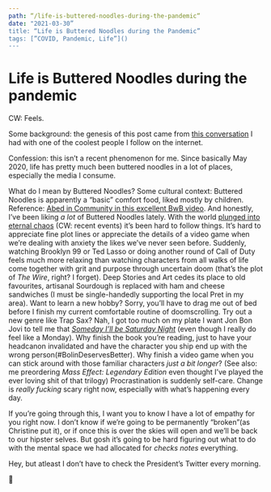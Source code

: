 ```yaml
---
path: “/life-is-buttered-noodles-during-the-pandemic“
date: "2021-03-30”
title: “Life is Buttered Noodles during the Pandemic”
tags: [”COVID, Pandemic, Life”]()
---
```

# Life is Buttered Noodles during the pandemic

CW: Feels.

Some background: the genesis of this post came from [this conversation][2] I had with one of the coolest people I follow on the internet.

Confession: this isn’t a recent phenomenon for me. Since basically May 2020, life has pretty much been buttered noodles in a lot of places, especially the media I consume.

What do I mean by Buttered Noodles? Some cultural context: Buttered Noodles is apparently a “basic” comfort food, liked mostly by children. Reference: [Abed in Community in this excellent BwB video][3]. And honestly, I’ve been liking _a lot_ of Buttered Noodles lately. With the world [plunged into eternal chaos][4] (CW: recent events) it’s been hard to follow things. It’s hard to appreciate fine plot lines or appreciate the details of a video game when we’re dealing with anxiety the likes we’ve never seen before. Suddenly, watching Brooklyn 99 or Ted Lasso or doing another round of Call of Duty feels much more relaxing than watching characters from all walks of life come together with grit and purpose through uncertain doom (that’s the plot of _The Wire_, right? I forget). Deep Stories and Art cedes its place to old favourites, artisanal Sourdough is replaced with ham and cheese sandwiches (I must be single-handedly supporting the local Pret in my area). Want to learn a new hobby? Sorry, you’ll have to drag me out of bed before I finish my current comfortable routine of doomscrolling. Try out a new genre like Trap Sax? Nah, I got too much on my plate I want Jon Bon Jovi to tell me that [_Someday I’ll be Saturday Night_][5] (even though I really do feel like a Monday). Why finish the book you’re reading, just to have your headcanon invalidated and have the character you ship end up with the wrong person(#BolinDeservesBetter). Why finish a video game when you can stick around with those familiar characters _just a bit longer_? (See also: me preordering _Mass Effect: Legendary Edition_ even thought I’ve played the ever loving shit of that trilogy) Procrastination is suddenly self-care. Change is _really fucking_ scary right now, especially with what’s happening every day. 

If you’re going through this, I want you to know I have a lot of empathy for you right now. I don’t know if we’re going to be permanently “broken”(as Christine put it), or if once this is over the skies will open and we’ll be back to our hipster selves. But gosh it’s going to be hard figuring out what to do with the mental space we had allocated for _checks notes_ everything.   
  
  
Hey, but atleast I don’t have to check the President’s Twitter every morning.
  
🤞

[2]:	https://twitter.com/codeofrobin/status/1374473119562301442?s=21
[3]:	https://www.youtube.com/watch?v=xGHTj4y_bd8
[4]:	https://twitter.com/nrmarda/status/1354518410999308289
[5]:	https://open.spotify.com/track/7BjbWUGNt273dYYd4CGytV?si=2fcf46d41a634045
